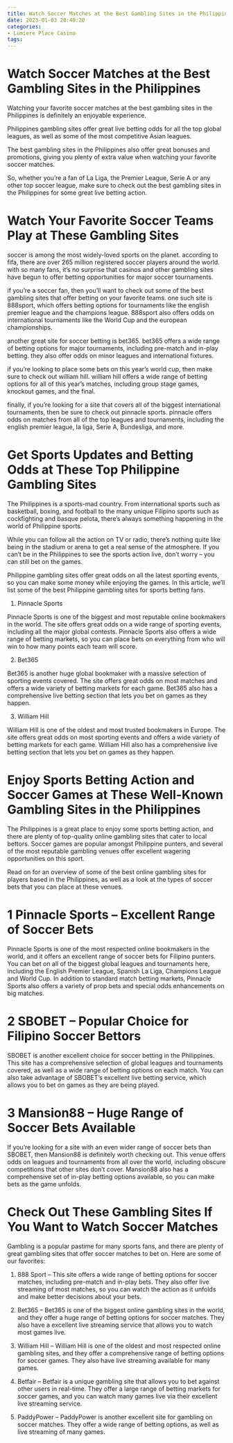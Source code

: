 ```yaml
---
title: Watch Soccer Matches at the Best Gambling Sites in the Philippines
date: 2023-01-03 20:40:20
categories:
- Lumiere Place Casino
tags:
---
```



#  Watch Soccer Matches at the Best Gambling Sites in the Philippines

Watching your favorite soccer matches at the best gambling sites in the Philippines is definitely an enjoyable experience.

 Philippines gambling sites offer great live betting odds for all the top global leagues, as well as some of the most competitive Asian leagues.

The best gambling sites in the Philippines also offer great bonuses and promotions, giving you plenty of extra value when watching your favorite soccer matches.

So, whether you’re a fan of La Liga, the Premier League, Serie A or any other top soccer league, make sure to check out the best gambling sites in the Philippines for some great live betting action.

#  Watch Your Favorite Soccer Teams Play at These Gambling Sites

soccer is among the most widely-loved sports on the planet. according to fifa, there are over 265 million registered soccer players around the world. with so many fans, it’s no surprise that casinos and other gambling sites have begun to offer betting opportunities for major soccer tournaments.

if you’re a soccer fan, then you’ll want to check out some of the best gambling sites that offer betting on your favorite teams. one such site is 888sport, which offers betting options for tournaments like the english premier league and the champions league. 888sport also offers odds on international tournaments like the World Cup and the european championships.

another great site for soccer betting is bet365. bet365 offers a wide range of betting options for major tournaments, including pre-match and in-play betting. they also offer odds on minor leagues and international fixtures.

if you’re looking to place some bets on this year’s world cup, then make sure to check out william hill. william hill offers a wide range of betting options for all of this year’s matches, including group stage games, knockout games, and the final.

finally, if you’re looking for a site that covers all of the biggest international tournaments, then be sure to check out pinnacle sports. pinnacle offers odds on matches from all of the top leagues and tournaments, including the english premier league, la liga, Serie A, Bundesliga, and more.

#  Get Sports Updates and Betting Odds at These Top Philippine Gambling Sites

The Philippines is a sports-mad country. From international sports such as basketball, boxing, and football to the many unique Filipino sports such as cockfighting and basque pelota, there’s always something happening in the world of Philippine sports.

While you can follow all the action on TV or radio, there’s nothing quite like being in the stadium or arena to get a real sense of the atmosphere. If you can’t be in the Philippines to see the sports action live, don’t worry – you can still bet on the games.

Philippine gambling sites offer great odds on all the latest sporting events, so you can make some money while enjoying the games. In this article, we’ll list some of the best Philippine gambling sites for sports betting fans.

1. Pinnacle Sports

Pinnacle Sports is one of the biggest and most reputable online bookmakers in the world. The site offers great odds on a wide range of sporting events, including all the major global contests. Pinnacle Sports also offers a wide range of betting markets, so you can place bets on everything from who will win to how many points each team will score.

2. Bet365

Bet365 is another huge global bookmaker with a massive selection of sporting events covered. The site offers great odds on most matches and offers a wide variety of betting markets for each game. Bet365 also has a comprehensive live betting section that lets you bet on games as they happen.

3. William Hill

William Hill is one of the oldest and most trusted bookmakers in Europe. The site offers great odds on most sporting events and offers a wide variety of betting markets for each game. William Hill also has a comprehensive live betting section that lets you bet on games as they happen.

#  Enjoy Sports Betting Action and Soccer Games at These Well-Known Gambling Sites in the Philippines

The Philippines is a great place to enjoy some sports betting action, and there are plenty of top-quality online gambling sites that cater to local bettors. Soccer games are popular amongst Philippine punters, and several of the most reputable gambling venues offer excellent wagering opportunities on this sport.

Read on for an overview of some of the best online gambling sites for players based in the Philippines, as well as a look at the types of soccer bets that you can place at these venues.

# 1 Pinnacle Sports – Excellent Range of Soccer Bets

Pinnacle Sports is one of the most respected online bookmakers in the world, and it offers an excellent range of soccer bets for Filipino punters. You can bet on all of the biggest global leagues and tournaments here, including the English Premier League, Spanish La Liga, Champions League and World Cup. In addition to standard match betting markets, Pinnacle Sports also offers a variety of prop bets and special odds enhancements on big matches.

# 2 SBOBET – Popular Choice for Filipino Soccer Bettors

SBOBET is another excellent choice for soccer betting in the Philippines. This site has a comprehensive selection of global leagues and tournaments covered, as well as a wide range of betting options on each match. You can also take advantage of SBOBET’s excellent live betting service, which allows you to bet on games as they are being played.

# 3 Mansion88 – Huge Range of Soccer Bets Available

If you’re looking for a site with an even wider range of soccer bets than SBOBET, then Mansion88 is definitely worth checking out. This venue offers odds on leagues and tournaments from all over the world, including obscure competitions that other sites don’t cover. Mansion88 also has a comprehensive set of in-play betting options available, so you can make bets as the game unfolds.

#  Check Out These Gambling Sites If You Want to Watch Soccer Matches

Gambling is a popular pastime for many sports fans, and there are plenty of great gambling sites that offer soccer matches to bet on. Here are some of our favorites:

1. 888 Sport – This site offers a wide range of betting options for soccer matches, including pre-match and in-play bets. They also offer live streaming of most matches, so you can watch the action as it unfolds and make better decisions about your bets.

2. Bet365 – Bet365 is one of the biggest online gambling sites in the world, and they offer a huge range of betting options for soccer matches. They also have a excellent live streaming service that allows you to watch most games live.

3. William Hill – William Hill is one of the oldest and most respected online gambling sites, and they offer a comprehensive range of betting options for soccer games. They also have live streaming available for many games.

4. Betfair – Betfair is a unique gambling site that allows you to bet against other users in real-time. They offer a large range of betting markets for soccer games, and you can watch many games live via their excellent live streaming service.

5. PaddyPower – PaddyPower is another excellent site for gambling on soccer matches. They offer a wide range of betting options, as well as live streaming of many games.